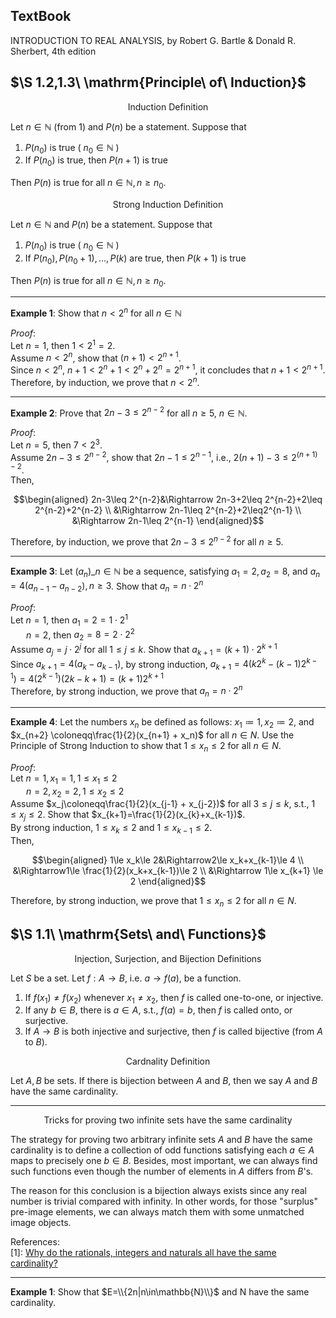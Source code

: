 ## $\mathrm{Text Book}$
INTRODUCTION TO REAL ANALYSIS, by Robert G. Bartle & Donald R. Sherbert, 4th edition

## $\S 1.2,1.3\ \mathrm{Principle\ of\ Induction}$ 

<p align="center">Induction Definition</p>

Let $n\in\mathbb{N}$ (from 1) and $P(n)$ be a statement. Suppose that

1. $P(n_0)$ is true ( $n_0\in\mathbb{N}$ )
2. If $P(n_0)$ is true, then $P(n+1)$ is true

Then $P(n)$ is true for all $n\in\mathbb{N}, n\ge n_0$.

<p align="center">Strong Induction Definition</p>

Let $n\in\mathbb{N}$ and $P(n)$ be a statement. Suppose that

1. $P(n_0)$ is true ( $n_0\in\mathbb{N}$ )
2. If $P(n_0), P(n_0+1), …, P(k)$ are true, then $P(k+1)$ is true

Then $P(n)$ is true for all $n\in\mathbb{N}, n\ge n_0$.

---

**Example 1**: Show that $n<2^n$ for all $n\in\mathbb{N}$

*Proof*:<br>
Let $n=1$, then $1<2^1=2$.<br>
Assume $n<2^n$, show that $(n+1)<2^{n+1}$.<br>
Since $n<2^n$, $n+1<2^n+1<2^n+2^n=2^{n+1}$, it concludes that $n+1<2^{n+1}$. <br>
Therefore, by induction, we prove that $n<2^n$.

---

**Example 2**: Prove that $2n-3\leq 2^{n-2}$ for all $n \geq 5$, $n\in \mathbb{N}$.

*Proof*:<br>
Let $n=5$, then $7<2^{3}$.<br>
Assume $2n-3\leq 2^{n-2}$, show that $2n-1\leq 2^{n-1}$, i.e., $2(n+1)-3\leq 2^{(n+1)-2}$.<br>
Then,

$$\begin{aligned}
2n-3\leq 2^{n-2}&\Rightarrow 2n-3+2\leq 2^{n-2}+2\leq 2^{n-2}+2^{n-2} \\
&\Rightarrow 2n-1\leq 2^{n-2}+2\leq2^{n-1} \\
&\Rightarrow 2n-1\leq 2^{n-1}
\end{aligned}$$

Therefore, by induction, we prove that $2n-3\leq 2^{n-2}$ for all $n \geq 5$.

---

**Example 3**: Let $(a_n)\_{n\in\mathbb{N}}$ be a sequence, satisfying $a_1=2, a_2=8$, and $a_n=4(a_{n-1}-a_{n-2}), n\ge 3$. Show that $a_n=n\cdot2^n$

*Proof*:<br>
Let $n=1$, then $a_1=2=1\cdot2^1$<br>
&ensp;&ensp;&ensp; $n=2$, then $a_2=8=2\cdot2^2$<br>
Assume $a_j=j\cdot2^j$ for all $1\le j\le k$. Show that $a_{k+1}=(k+1)\cdot2^{k+1}$<br>
Since $a_{k+1}=4(a_k-a_{k-1})$, by strong induction, $a_{k+1}=4(k2^k-(k-1)2^{k-1})=4(2^{k-1})(2k-k+1)=(k+1)2^{k+1}$<br>
Therefore, by strong induction, we prove that $a_n=n\cdot2^n$

---

**Example 4**: Let the numbers $x_n$ be defined as follows: $x_1 \coloneqq1, x_2 \coloneqq2$, and $x_{n+2} \coloneqq\frac{1}{2}(x_{n+1} + x_n)$ for all $n\in N$. Use the Principle of Strong Induction to show that $1 \leq x_n\leq 2$ for all $n \in N$.

*Proof*:<br>
Let $n=1, x_1=1, 1\le x_1\le2$<br>
&ensp;&ensp;&ensp; $n=2, x_2=2, 1\le x_2\le2$<br>
Assume $x_j\coloneqq\frac{1}{2}(x_{j-1} + x_{j-2})$ for all $3\le j\le k$, s.t., $1\le x_j\le2$. Show that $x_{k+1}=\frac{1}{2}(x_{k}+x_{k-1})$.<br>
By strong induction, $1\le x_k\le2$ and $1\le x_{k-1}\le2$.<br>
Then,

$$\begin{aligned}
1\le x_k\le 2&\Rightarrow2\le x_k+x_{k-1}\le 4 \\
&\Rightarrow1\le \frac{1}{2}(x_k+x_{k-1})\le 2 \\
&\Rightarrow 1\le x_{k+1} \le 2
\end{aligned}$$

Therefore, by strong induction, we prove that $1 \leq x_n\leq 2$ for all $n \in N$.

## $\S 1.1\ \mathrm{Sets\ and\ Functions}$

<p align="center">Injection, Surjection, and Bijection Definitions</p>

Let $S$ be a set. Let $f: A\to B$, i.e. $a\to f(a)$, be a function.
1. If $f(x_1)\ne f(x_2)$ whenever $x_1\ne x_2$, then $f$ is called one-to-one, or injective.
2. If any $b\in B$, there is $a\in A$, s.t., $f(a)=b$, then $f$ is called onto, or surjective.
3. If $A\to B$ is both injective and surjective, then $f$ is called bijective (from $A$ to $B$).

<p align="center">Cardnality Definition</p>

Let $A, B$ be sets. If there is bijection between $A$ and $B$, then we say $A$ and $B$ have the same cardinality.

---

<p align="center">Tricks for proving two infinite sets have the same cardinality</p>

The strategy for proving two arbitrary infinite sets $A$ and $B$ have the same cardinality is to define a collection of odd functions satisfying each $a\in A$ maps to precisely one $b\in B$. Besides, most important, we can always find such functions even though the number of elements in $A$ differs from $B$'s.

The reason for this conclusion is a bijection always exists since any real number is trivial compared with infinity. In other words, for those "surplus" pre-image elements, we can always match them with some unmatched image objects. 

References:<br>
[1]: [Why do the rationals, integers and naturals all have the same cardinality?](https://math.stackexchange.com/questions/182236/why-do-the-rationals-integers-and-naturals-all-have-the-same-cardinality)

---

**Example 1**: Show that $E=\\{2n|n\in\mathbb{N}\\}$ and $\mathrm{N}$ have the same cardinality.
